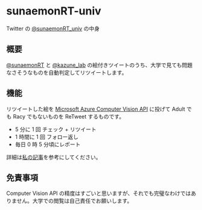 # sunaemonRT-univ

Twitter の [@sunaemonRT_univ](https://twitter.com/sunaemonRT_univ) の中身

## 概要

[@sunaemonRT](https://twitter.com/sunaemonRT) と [@kazune_lab](https://twitter.com/kazune_lab) の絵付きツイートのうち、大学で見ても問題なさそうなものを自動判定してリツイートします。

## 機能

リツイートした絵を [Microsoft Azure Computer Vision API](https://azure.microsoft.com/ja-jp/services/cognitive-services/computer-vision/) に投げて Adult でも Racy でもないものを ReTweet するものです。

- 5 分に 1 回 チェック + リツイート
- 1 時間に 1 回 フォロー返し
- 毎日 0 時 5 分頃にレポート

詳細は[私の記事](http://kazune-lab.net/diary/2017/05/01/sunaemonrt_univ/)を参考にしてください。

## 免責事項

Computer Vision API の精度はすごいと思いますが、それでも完璧なわけではありません。大学での閲覧は自己責任でお願いします。
